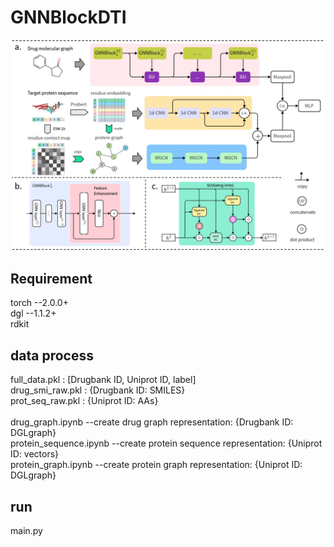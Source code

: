 # GNNBlockDTI

![GNNBlockDTI](https://github.com/Ptexys/GNNBlockDTI/blob/main/GNNBlockDTI.jpg)

## Requirement
torch --2.0.0+ <br>
dgl --1.1.2+ <br>
rdkit <br>

## data process
full_data.pkl    : [Drugbank ID, Uniprot ID, label] <br>
drug_smi_raw.pkl : {Drugbank ID: SMILES} <br>
prot_seq_raw.pkl : {Uniprot ID: AAs} <br>
 <br>
drug_graph.ipynb       --create drug graph representation: {Drugbank ID: DGLgraph} <br>
protein_sequence.ipynb --create protein sequence representation: {Uniprot ID: vectors} <br>
protein_graph.ipynb    --create protein graph representation: {Uniprot ID: DGLgraph} <br>

## run
main.py
